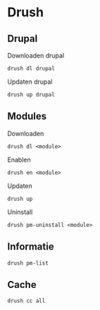 Drush
=====

Drupal
------
Downloaden drupal

    drush dl drupal

Updaten drupal

    drush up drupal

Modules
-------
Downloaden

    drush dl <module>

Enablen

    drush en <module>

Updaten

    drush up

Uninstall

    drush pm-uninstall <module>


Informatie
----------

    drush pm-list

Cache
-----

    drush cc all
